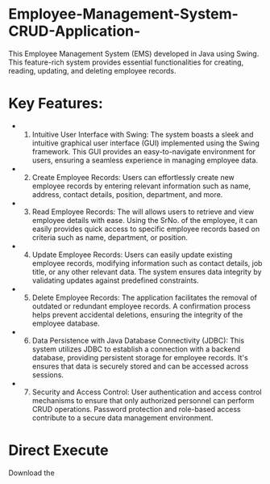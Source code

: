 # Employee-Management-System-CRUD-Application-
This Employee Management System (EMS) developed in Java using Swing. This feature-rich system provides essential functionalities for creating, reading, updating, and deleting employee records.

# Key Features:
+ 1. Intuitive User Interface with Swing:
    The system boasts a sleek and intuitive graphical user interface (GUI) implemented using the Swing framework. This GUI provides an         easy-to-navigate environment for users, ensuring a seamless experience in managing employee data.

+ 2. Create Employee Records:
Users can effortlessly create new employee records by entering relevant information such as name, address, contact details, position, department, and more.

+ 3. Read Employee Records:
The will allows users to retrieve and view employee details with ease. Using the SrNo. of the employee, it can easily provides quick access to specific employee records based on criteria such as name, department, or position.

+ 4. Update Employee Records:
Users can easily update existing employee records, modifying information such as contact details, job title, or any other relevant data. The system ensures data integrity by validating updates against predefined constraints.

+ 5. Delete Employee Records:
The application facilitates the removal of outdated or redundant employee records. A confirmation process helps prevent accidental deletions, ensuring the integrity of the employee database.

+ 6. Data Persistence with Java Database Connectivity (JDBC):
This system utilizes JDBC to establish a connection with a backend database, providing persistent storage for employee records. It's ensures that data is securely stored and can be accessed across sessions.

+ 7. Security and Access Control:
User authentication and access control mechanisms to ensure that only authorized personnel can perform CRUD operations. Password protection and role-based access contribute to a secure data management environment.

# Direct Execute
Download the 
